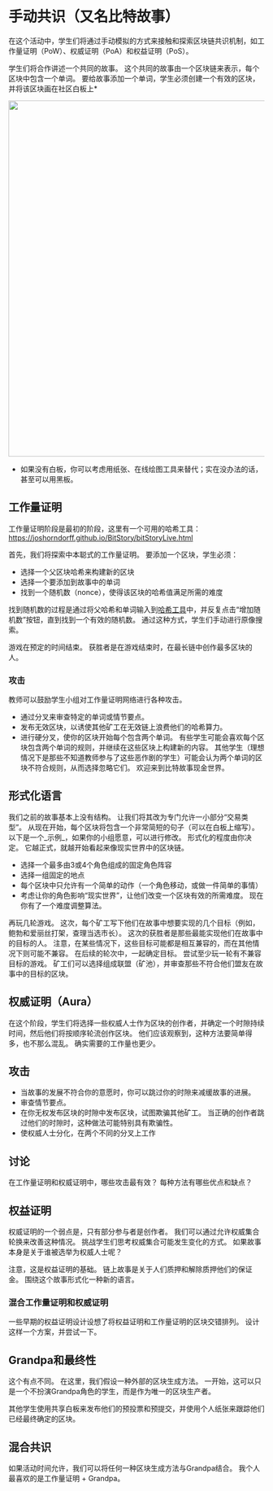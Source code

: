 # 手动共识（又名比特故事）

在这个活动中，学生们将通过手动模拟的方式来接触和探索区块链共识机制，如工作量证明（PoW）、权威证明（PoA）和权益证明（PoS）。

学生们将合作讲述一个共同的故事。
这个共同的故事由一个区块链来表示，每个区块中包含一个单词。
要给故事添加一个单词，学生必须创建一个有效的区块，并将该区块画在社区白板上*

<pba-flex center>

<img src="./img/bitStoryLive.jpg" style="width:700px;" />

</pba-flex>

- 如果没有白板，你可以考虑用纸张、在线绘图工具来替代；实在没办法的话，甚至可以用黑板。

## 工作量证明

工作量证明阶段是最初的阶段，这里有一个可用的哈希工具：<https://joshorndorff.github.io/BitStory/bitStoryLive.html>

首先，我们将探索中本聪式的工作量证明。
要添加一个区块，学生必须：

- 选择一个父区块哈希来构建新的区块
- 选择一个要添加到故事中的单词
- 找到一个随机数（nonce），使得该区块的哈希值满足所需的难度

找到随机数的过程是通过将父哈希和单词输入到[哈希工具](https://joshorndorff.github.io/BitStory/bitStoryLive.html)中，并反复点击“增加随机数”按钮，直到找到一个有效的随机数。
通过这种方式，学生们手动进行原像搜索。

游戏在预定的时间结束。
获胜者是在游戏结束时，在最长链中创作最多区块的人。

### 攻击

教师可以鼓励学生小组对工作量证明网络进行各种攻击。

- 通过分叉来审查特定的单词或情节要点。
- 发布无效区块，以诱使其他矿工在无效链上浪费他们的哈希算力。
- 进行硬分叉，使你的区块开始每个包含两个单词。
  有些学生可能会喜欢每个区块包含两个单词的规则，并继续在这些区块上构建新的内容。
  其他学生（理想情况下是那些不知道教师参与了这些恶作剧的学生）可能会认为两个单词的区块不符合规则，从而选择忽略它们。
  欢迎来到比特故事现金世界。

## 形式化语言

我们之前的故事基本上没有结构。
让我们将其改为专门允许一小部分“交易类型”。
从现在开始，每个区块将包含一个非常简短的句子（可以在白板上缩写）。以下是一个_示例_，如果你的小组愿意，可以进行修改。
形式化的程度由你决定。
它越正式，就越开始看起来像现实世界中的区块链。

- 选择一个最多由3或4个角色组成的固定角色阵容
- 选择一组固定的地点
- 每个区块中只允许有一个简单的动作（一个角色移动，或做一件简单的事情）
- 考虑让你的角色影响“现实世界”，让他们改变一个区块有效的所需难度。
  现在你有了一个难度调整算法。

再玩几轮游戏。
这次，每个矿工写下他们在故事中想要实现的几个目标（例如，鲍勃和爱丽丝打架，查理当选市长）。
这次的获胜者是那些最能实现他们在故事中的目标的人。
注意，在某些情况下，这些目标可能都是相互兼容的，而在其他情况下则可能不兼容。
在后续的轮次中，一起确定目标。
尝试至少玩一轮有不兼容目标的游戏。
矿工们可以选择组成联盟（矿池），并审查那些不符合他们盟友在故事中的目标的区块。

## 权威证明（Aura）

在这个阶段，学生们将选择一些权威人士作为区块的创作者，并确定一个时隙持续时间，然后他们将按顺序轮流创作区块。
他们应该观察到，这种方法要简单得多，也不那么混乱。
确实需要的工作量也更少。

## 攻击

- 当故事的发展不符合你的意愿时，你可以跳过你的时隙来减缓故事的进展。
- 审查情节要点。
- 在你无权发布区块的时隙中发布区块，试图欺骗其他矿工。
  当正确的创作者跳过他们的时隙时，这种做法可能特别具有欺骗性。
- 使权威人士分化，在两个不同的分叉上工作

## 讨论

在工作量证明和权威证明中，哪些攻击最有效？
每种方法有哪些优点和缺点？

## 权益证明

权威证明的一个弱点是，只有部分参与者是创作者。
我们可以通过允许权威集合轮换来改善这种情况。
挑战学生们思考权威集合可能发生变化的方式。
如果故事本身是关于谁被选举为权威人士呢？

注意，这是权益证明的基础。
链上故事是关于人们质押和解除质押他们的保证金。
围绕这个故事形式化一种新的语言。

### 混合工作量证明和权威证明

一些早期的权益证明设计设想了将权益证明和工作量证明的区块交错排列。
设计这样一个方案，并尝试一下。

## Grandpa和最终性

这个有点不同。
在这里，我们假设一种外部的区块生成方法。
一开始，这可以只是一个不扮演Grandpa角色的学生，而是作为唯一的区块生产者。

其他学生使用共享白板来发布他们的预投票和预提交，并使用个人纸张来跟踪他们已经最终确定的区块。

## 混合共识

如果活动时间允许，我们可以将任何一种区块生成方法与Grandpa结合。
我个人最喜欢的是工作量证明 + Grandpa。

